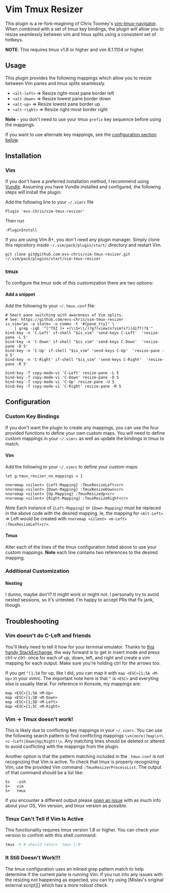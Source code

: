 Vim Tmux Resizer
==================

This plugin is a re-fork-magining of Chris Toomey's [vim-tmux-navigator](https://github.com/christoomey/vim-tmux-navigator). When combined with a set of tmux key bindings, the plugin will allow you to resize seamlessly between vim and tmux splits using a consistent set of hotkeys.

**NOTE**: This requires tmux v1.8 or higher and vim 8.1.1104 or higher.

Usage
-----

This plugin provides the following mappings which allow you to resize between
Vim panes and tmux splits seamlessly.

- `<alt-left>` => Resize right-most pane border left
- `<alt-down>` => Resize lowest pane border down
- `<alt-up>` => Resize lowest pane border up
- `<alt-right>` => Resize right-most border right

**Note** - you don't need to use your tmux `prefix` key sequence before using
the mappings.

If you want to use alternate key mappings, see the [configuration section
below][].

Installation
------------

### Vim

If you don't have a preferred installation method, I recommend using [Vundle][].
Assuming you have Vundle installed and configured, the following steps will
install the plugin:

Add the following line to your `~/.vimrc` file

``` vim
Plugin 'evs-chris/vim-tmux-resizer'
```

Then run

```
:PluginInstall
```

If you are using Vim 8+, you don't need any plugin manager. Simply clone this repository inside `~/.vim/pack/plugin/start/` directory and restart Vim.

```
git clone git@github.com:evs-chris/vim-tmux-resizer.git ~/.vim/pack/plugins/start/vim-tmux-resizer
```


### tmux

To configure the tmux side of this customization there are two options:

#### Add a snippet

Add the following to your `~/.tmux.conf` file:

``` tmux
# Smart pane switching with awareness of Vim splits.
# See: https://github.com/evs-chris/vim-tmux-resizer
is_vim="ps -o state= -o comm= -t '#{pane_tty}' \
    | grep -iqE '^[^TXZ ]+ +(\\S+\\/)?g?(view|n?vim?x?)(diff)?$'"
bind-key -n 'C-Left' if-shell "$is_vim" 'send-keys C-Left'  'resize-pane -L 5'
bind-key -n 'C-Down' if-shell "$is_vim" 'send-keys C-Down'  'resize-pane -D 5'
bind-key -n 'C-Up' if-shell "$is_vim" 'send-keys C-Up'  'resize-pane -U 5'
bind-key -n 'C-Right' if-shell "$is_vim" 'send-keys C-Right'  'resize-pane -R 5'

bind-key -T copy-mode-vi 'C-Left' resize-pane -L 5
bind-key -T copy-mode-vi 'C-Down' resize-pane -D 5
bind-key -T copy-mode-vi 'C-Up' resize-pane -U 5
bind-key -T copy-mode-vi 'C-Right' resize-pane -R 5
```

Configuration
-------------

### Custom Key Bindings

If you don't want the plugin to create any mappings, you can use the four
provided functions to define your own custom maps. You will need to define
custom mappings in your `~/.vimrc` as well as update the bindings in tmux to
match.

#### Vim

Add the following to your `~/.vimrc` to define your custom maps:

``` vim
let g:tmux_resizer_no_mappings = 1

nnoremap <silent> {Left-Mapping} :TmuxResizeLeft<cr>
nnoremap <silent> {Down-Mapping} :TmuxResizeDown<cr>
nnoremap <silent> {Up-Mapping} :TmuxResizeUp<cr>
nnoremap <silent> {Right-Mapping} :TmuxResizeRight<cr>
```

*Note* Each instance of `{Left-Mapping}` or `{Down-Mapping}` must be replaced
in the above code with the desired mapping. Ie, the mapping for `<Alt-Left>` =>
Left would be created with `nnoremap <silent> <m-Left> :TmuxResizeLeft<cr>`.

#### Tmux

Alter each of the lines of the tmux configuration listed above to use your
custom mappings. **Note** each line contains two references to the desired
mapping.

### Additional Customization

#### Nesting

I dunno, maybe don't? It might work or might not. I personally try to avoid nested sessions, so it's untested. I'm happy to accept PRs that fix jank, though.

Troubleshooting
---------------

### Vim doesn't do C-Left and friends

You'll likely need to tell it how for your terminal emulator. Thanks to [this handy StackExchange](https://unix.stackexchange.com/questions/1709/how-to-fix-ctrl-arrows-in-vim), the
way forward is to get in insert mode and press ctrl-v ctrl-<arrow> once for each
of up, down, left, and right and create a vim mapping for each output. Make sure you're holding ctrl for the arrows too.

If you get `^[1;5A` for up, like I did, you can map it with `map <ESC>[1;5A <M-Up>` in your vimrc. The important note here is that `^` is `<ESC>` and everyting else is usually literal. For reference in Konsole, my mappings are:

```vimscript
map <ESC>[1;5A <M-Up>
map <ESC>[1;5B <M-Down>
map <ESC>[1;5D <M-Left>
map <ESC>[1;5C <M-Right>
```

### Vim -> Tmux doesn't work!

This is likely due to conflicting key mappings in your `~/.vimrc`. You can use
the following search pattern to find conflicting mappings
`\vn(nore)?map\s+\<c-(Left|Down|Up|Right)\>`. Any matching lines should be deleted or
altered to avoid conflicting with the mappings from the plugin.

Another option is that the pattern matching included in the `.tmux.conf` is
not recognizing that Vim is active. To check that tmux is properly recognizing
Vim, use the provided Vim command `:TmuxResizerProcessList`. The output of
that command should be a list like:

```
Ss   -zsh
S+   vim
S+   tmux
```

If you encounter a different output please [open an issue][] with as much info
about your OS, Vim version, and tmux version as possible.

[open an issue]: https://github.com/evs-chris/vim-tmux-resizer/issues/new

### Tmux Can't Tell if Vim Is Active

This functionality requires tmux version 1.8 or higher. You can check your
version to confirm with this shell command:

``` bash
tmux -V # should return 'tmux 1.8'
```

### It Still Doesn't Work!!!

The tmux configuration uses an inlined grep pattern match to help determine if
the current pane is running Vim. If you run into any issues with the resizing
not happening as expected, you can try using [Mislav's original external
script][] which has a more robust check.

[Vundle]: https://github.com/gmarik/vundle
[configuration section below]: #custom-key-bindings
